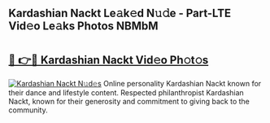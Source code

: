 ## Kardashian Nackt Le𝚊k𝚎d N𝚞𝚍e - Part-LTE Vid𝚎o Le𝚊ks Photos NBMbM

# <h2><a href="http://fb0za8.evod.top/?m=Kardashian+Nackt">🔗 👉🔴 Kardashian Nackt Vid𝚎o Ph𝚘t𝚘s</a></h2>

[![Kardashian Nackt N𝚞d𝚎s](https://i.imgur.com/8V9OHl7.gif)](http://fb0za8.evod.top/?m=Kardashian+Nackt)
Online personality Kardashian Nackt known for their dance and lifestyle content. Respected philanthropist Kardashian Nackt, known for their generosity and commitment to giving back to the community. 
